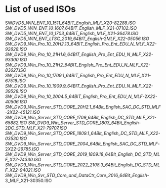 # List of used ISOs

SW*DVD5_WIN_ENT_10_1511_64BIT_English_MLF_X20-82288.ISO
SW_DVD5_WIN_ENT_10_1607_64BIT_English_MLF_X21-07102.ISO
SW_DVD5_WIN_ENT_10_1703_64BIT_English_MLF_X21-36478.ISO
SW_DVD5_WIN_ENT_LTSC_2019_64BIT_English*-2*MLF_X22-05056.ISO
SW_DVD9_Win_Pro_10_20H2.13_64BIT_English_Pro_Ent_EDU_N_MLF_X22-92628.ISO
SW_DVD9_Win_Pro_10_21H1.6_64BIT_English_Pro_Ent_EDU_N_MLF_X22-93300.ISO
SW_DVD9_Win_Pro_10_21H2_64BIT_English_Pro_Ent_EDU_N_MLF_X22-83627.ISO
SW_DVD9_Win_Pro_10_1709.1_64BIT_English_Pro_Ent_EDU_N_MLF_X21-67518.ISO
SW_DVD9_Win_Pro_10_1909.9_64BIT_English_Pro_Ent_EDU_N_MLF_X22-39528.ISO
SW_DVD9_Win_Pro_10_2004.5_64BIT_English_Pro_Ent_EDU_N_MLF*-2*X22-40506.ISO
SW_DVD9_Win_Server_STD_CORE_20H2.1_64Bit_English_SAC_DC_STD_MLF*-2*X22-45121.ISO
SW_DVD9_Win_Server_STD_CORE_1709_64Bit_English_DC_STD_MLF_X21-65882.ISO
SW_DVD9_Win_Server_STD_CORE_1803_64Bit_English*-2*DC_STD_MLF_X21-79707.ISO
SW_DVD9_Win_Server_STD_CORE_1809.1_64Bit_English_DC_STD_MLF_X22-03530.ISO
SW_DVD9_Win_Server_STD_CORE_2004_64Bit_English_SAC_DC_STD_MLF*-2*X22-29785.ISO
SW_DVD9_Win_Server_STD_CORE_2019_1809.18_64Bit_English_DC_STD_MLF_X22-74330.ISO
SW_DVD9_Win_Server_STD_CORE_2022_2108.3_64Bit_English_DC_STD_MLF_X22-94021.ISO
SW_DVD9_Win_Svr_STD_Core_and_DataCtr_Core_2016_64Bit_English*-3_MLF_X21-30350.ISO
